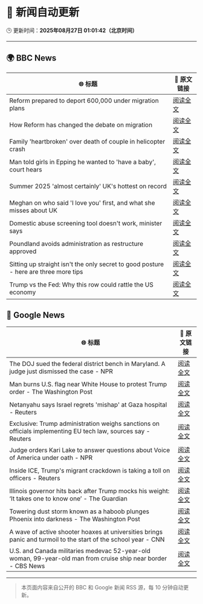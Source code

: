 # 🧠 新闻自动更新

🕒 更新时间：**2025年08月27日 01:01:42（北京时间）**

---

## 🌍 BBC News

| 🌐 标题 | 🔗 原文链接 |
|--------|-------------|
| Reform prepared to deport 600,000 under migration plans | [阅读全文](https://www.bbc.com/news/articles/c5yk4r5e514o?at_medium=RSS&at_campaign=rss) |
| How Reform has changed the debate on migration | [阅读全文](https://www.bbc.com/news/articles/c707g9rj9wqo?at_medium=RSS&at_campaign=rss) |
| Family 'heartbroken' over death of couple in helicopter crash | [阅读全文](https://www.bbc.com/news/articles/cdd3jzl31j8o?at_medium=RSS&at_campaign=rss) |
| Man told girls in Epping he wanted to 'have a baby', court hears | [阅读全文](https://www.bbc.com/news/articles/ckgy00rdzk7o?at_medium=RSS&at_campaign=rss) |
| Summer 2025 'almost certainly' UK's hottest on record | [阅读全文](https://www.bbc.com/weather/articles/c1kz18d3wjro?at_medium=RSS&at_campaign=rss) |
| Meghan on who said 'I love you' first, and what she misses about UK | [阅读全文](https://www.bbc.com/news/articles/cp94ly9x9y4o?at_medium=RSS&at_campaign=rss) |
| Domestic abuse screening tool doesn't work, minister says | [阅读全文](https://www.bbc.com/news/articles/cr4e7yrxkgvo?at_medium=RSS&at_campaign=rss) |
| Poundland avoids administration as restructure approved | [阅读全文](https://www.bbc.com/news/articles/cdd3j3g0e5no?at_medium=RSS&at_campaign=rss) |
| Sitting up straight isn't the only secret to good posture - here are three more tips | [阅读全文](https://www.bbc.com/news/articles/c890kejpg34o?at_medium=RSS&at_campaign=rss) |
| Trump vs the Fed: Why this row could rattle the US economy | [阅读全文](https://www.bbc.com/news/articles/clydvlx504eo?at_medium=RSS&at_campaign=rss) |

## 📰 Google News

| 🌐 标题 | 🔗 原文链接 |
|--------|-------------|
| The DOJ sued the federal district bench in Maryland. A judge just dismissed the case - NPR | [阅读全文](https://news.google.com/rss/articles/CBMihAFBVV95cUxPMjcyTmlLeTJmZUs1MU1fb0ZJSVVnMERtRXAwdDBlQldlTE4ycnh6NExkRDBjUkRXSTZndFg2OTRBNHhYcGhtTi1UOVZuQWc0Y0gyN25FVV90dU81WlpmcTQtR3lmNW9rYVg5THc1RXZEM3d3b1p3Y0NvcFVFWW9CNnBMeXM?oc=5) |
| Man burns U.S. flag near White House to protest Trump order - The Washington Post | [阅读全文](https://news.google.com/rss/articles/CBMiiAFBVV95cUxONV9lc3d0Q0JOQXlmV3FfTlJ3MVBrNGlCb1FUUFZtVGV3R3pacFoySzVVSjMxVmVGSXA2Y3NBXzNYV2pQZkhkU0FiTnNrWm02QzFnY1NIWm9GbFhWMm9qOEhUTW5HSzdXT3Uydm5QaEVEenFYTDVTNkpuamE0MWFvdmJEMkpNbzBy?oc=5) |
| Netanyahu says Israel regrets 'mishap' at Gaza hospital - Reuters | [阅读全文](https://news.google.com/rss/articles/CBMipwFBVV95cUxPa1VCZ0FtdEVzOGNxOXQ1UXp5SHVZVlBrbWRkSHNMMkdYZXNDODdzXzFxQ2ZyTjdLQlNvX1JhREJzLTVkSk8yWHJySTR6SmtCYWFFU3B2eE5OWjduMGllN0x6eUlkSnNrcC12cnNaaUdmc1U4XzdzNU9fbG9wNjhfcDg3MGZqM1NqV0s1TkRtTDUzTjV5Zkx0UVBYRTgtSTQ1RVU5UzVLZw?oc=5) |
| Exclusive: Trump administration weighs sanctions on officials implementing EU tech law, sources say - Reuters | [阅读全文](https://news.google.com/rss/articles/CBMiwwFBVV95cUxPNkFwV21McjBUUkNNZXZDZEJxeDBTLUx4UkNMU3ZqbHZOQXVxVFMyYlVsM1lSODU3SHJkSFQ2Yk50TjFCblE4bURPQTVrWjlEeko3Q2hmQVBNblZYZjhub1BQdFFmTUcyMFNaakNMUllvZzRYWUsxSl96aGZLRUtxaVRGMDFJXy1LN3UyZVQxVGpKTDg3dWVHYkpFaFd5YVVBa3Ywa3ZJTkNDMEZKQ3pyR2kyRmZYd012alg0Sm4xY1hWR0E?oc=5) |
| Judge orders Kari Lake to answer questions about Voice of America under oath - NPR | [阅读全文](https://news.google.com/rss/articles/CBMisAFBVV95cUxQSVRPdG94Tmk4YXExT0NSd0d3MlRNMC0yR3ZWa1d6QkFMUWkxUkZfaV9ITGpGR20zOVZZN3U1SXA1Ym03SWwxSVRtamtiSVhoeGlRelNqYjlVSHUtaFpRWExjVk9zWkFadzQ1d28xTFM2SWh5VmFTVmxwaURkNEp1akp6MGZZeFA5VnFWZEhhaU9KdXVfS3laU25PM1JVeUlPNTFqazFJU2xsZi1fOFpHdg?oc=5) |
| Inside ICE, Trump's migrant crackdown is taking a toll on officers - Reuters | [阅读全文](https://news.google.com/rss/articles/CBMisgFBVV95cUxOYm43ajdGSnBjSUFWSmFKRjRnbkZKX3FaQXlVTXFhZUVxRWVsZlUtTm40bUJ4V0dGSmFxTW9XbUU2eTRnNVhyYUpBZ1pWYTVMbnh3dUJ5bzJsd3FNYVRMUE9faGl2enNkdUc1dHlBNktlaGVGSGJlR2dMSnV4RURTMVZ3M1A4QnJDU1hkUG5tWG53QUVQOHVicjV3OFlMblRNNFNrSVVCZ2lHMjhBZTN2R01n?oc=5) |
| Illinois governor hits back after Trump mocks his weight: ‘It takes one to know one’ - The Guardian | [阅读全文](https://news.google.com/rss/articles/CBMijgFBVV95cUxQNF9sYzIzZWh6UjR2SEk0alpMS2paVE9ZSGlMZlYtUnp3UlM5aHF6V295Z3diazhSNkgzNFVMZUxsV1RFYUxRX1JxNTdqd0Jxc1dOREtkMDloVzVWTzQyY21RbjNQNWRZUERTNGhUeHJfUUZPalU0UnFTQTdiY19mSk9OWnk0ejNEbVJwaVFR?oc=5) |
| Towering dust storm known as a haboob plunges Phoenix into darkness - The Washington Post | [阅读全文](https://news.google.com/rss/articles/CBMinAFBVV95cUxQbmNHXzRvcXhNVDBCNFZqdjFWeGlnaWJoQVpZTEMwOE9FQWxkS1pyQUM1Zk5iMF8zZUdIUUZtMXd2UGlDem1VNWlWZFhyYmZaeWtaYzNLdTczNEJpSEQ5LVlYTVhwWEZUQ1pFYTB2dmJ4VTE4YnJMclJyWDRXaG9OSG1Yb2wyYUVscDdJSEFoQ241VWQySTh5b0JVbTQ?oc=5) |
| A wave of active shooter hoaxes at universities brings panic and turmoil to the start of the school year - CNN | [阅读全文](https://news.google.com/rss/articles/CBMiiAFBVV95cUxQMmozZGJYWVc3dXJ1MzlMcGFUWFV1RW5QZjRndjFhRVBNYzBCVFpwR0w3c09kX3hBdzVJYWZIMEp0Q29yU3R6eHBpY1RuS1IxT2tOcXg2OF9OaDM5TTE1WEdpdzN4VG5JTkJONXNSRS1yQkkxNWI5by0wVE1jV0xkVjVVajNsYVJH0gGOAUFVX3lxTFBrS25qcXo5RTZycmFvYjlzaHgxYWFyek1uQXNoS3FYZkwwYW45YUVfQ0NvV1BQWmRselh5SjJnVE1vRGFhdDA2NjVqYjFMd2d1LXM1dTBCWGJpZ1hIbFI1NGVneHNzaXBhWEJEQ3FPdkZDZy1YNk54akdfOWRIRDVvTzBPTm1mTFI3RTJnWkE?oc=5) |
| U.S. and Canada militaries medevac 52-year-old woman, 99-year-old man from cruise ship near border - CBS News | [阅读全文](https://news.google.com/rss/articles/CBMimwFBVV95cUxNTnV2S2dLME9SVXBDOEsxZVRodWJ4bUJCSWY1SnlkWm1VdTdqR2JPckIyTXUxcWhNQUc2SlNaODItVVJ5UWF2R0VQNWM0UVNoUThOWFZaajJvVmZ5Z0p3T0x1N0s5TERXVVgxaU1DQXEyNE9KSlBYd1N2LU1iWTFNd0p1am0tdmNTUlB4OE5CSmxfSll6dEh6QTUwQdIBoAFBVV95cUxNMUEzOV9ZbFRrQV9ONEpBVlZqeFFPZzVwQ0tKQTNWdU5qSC1xU3duazN2MkNxUHdWVDNXMUtYd2ZTRy1rNFZ1T3ZMRjBVeEgzUTBrYTlzZFJaVFJFWmhhWU5uM2JyWGFtUzdZNzBLdW9MUkRZTnpwalpsVnU2SlpCak5CNWE0SnpkNVpoSHFheWxyVS1UOTVhbzY4RzE0WHpF?oc=5) |

---
> 本页面内容来自公开的 BBC 和 Google 新闻 RSS 源，每 10 分钟自动更新。